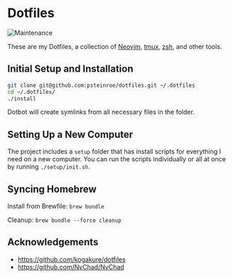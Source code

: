 # Dotfiles
![Maintenance](https://img.shields.io/maintenance/yes/2022.svg)

These are my Dotfiles, a collection of [Neovim](https://neovim.io/), [tmux](https://tmux.github.io/), [zsh](http://zsh.sourceforge.net/), and other tools.

## Initial Setup and Installation

```sh
git clone git@github.com:psteinroe/dotfiles.git ~/.dotfiles
cd ~/.dotfiles/
./install
```

Dotbot will create symlinks from all necessary files in the folder.

## Setting Up a New Computer

The project includes a `setup` folder that has install scripts for everything I need on a new computer. You can run the scripts individually or all at once by running `./setup/init.sh`.

## Syncing Homebrew
Install from Brewfile: `brew bundle`

Cleanup: `brew bundle --force cleanup`

## Acknowledgements
- https://github.com/kogakure/dotfiles
- https://github.com/NvChad/NvChad
